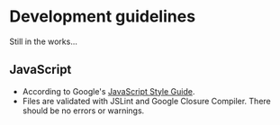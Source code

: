 Development guidelines
======================

Still in the works...

JavaScript
----------

* According to Google's [JavaScript Style Guide](http://google-styleguide.googlecode.com/svn/trunk/javascriptguide.xml).
* Files are validated with JSLint and Google Closure Compiler. There should be no errors or warnings.

